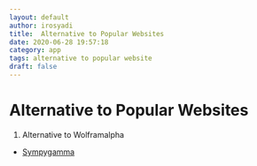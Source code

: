 ```yaml
---
layout: default
author: irosyadi
title:  Alternative to Popular Websites
date: 2020-06-28 19:57:18
category: app
tags: alternative to popular website
draft: false
---
```


# Alternative to Popular Websites

1. Alternative to Wolframalpha
- [Sympygamma](https://www.sympygamma.com/)
